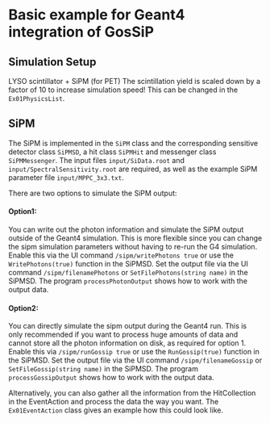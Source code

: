 # Basic example for Geant4 integration of GosSiP

## Simulation Setup
LYSO scintillator + SiPM (for PET)
The scintillation yield is scaled down by a factor of 10 to increase simulation speed!
This can be changed in the `Ex01PhysicsList`.

## SiPM
The SiPM is implemented in the `SiPM` class and the corresponding sensitive detector class `SiPMSD`, a hit class `SiPMHit` and messenger class `SiPMMessenger`.
The input files `input/SiData.root` and `input/SpectralSensitivity.root` are required, as well as the example SiPM parameter file `input/MPPC_3x3.txt`.

There are two options to simulate the SiPM output:

#### Option1:
You can write out the photon information and simulate the SiPM output outside of the Geant4 simulation.
This is more flexible since you can change the sipm simulation parameters without having to re-run the G4 simulation.
Enable this via the UI command `/sipm/writePhotons true` or use the `WritePhotons(true)` function in the SiPMSD.
Set the output file via the UI command `/sipm/filenamePhotons` or `SetFilePhotons(string name)` in the SiPMSD.
The program `processPhotonOutput` shows how to work with the output data.

#### Option2:
You can directly simulate the sipm output during the Geant4 run.
This is only recommended if you want to process huge amounts of data and cannot store all the photon information on disk, as required for option 1.
Enable this via `/sipm/runGossip true` or use the `RunGossip(true)` function in the SiPMSD.
Set the output file via the UI command `/sipm/filenameGossip` or `SetFileGossip(string name)` in the SiPMSD.
The program `processGossipOutput` shows how to work with the output data.

Alternatively, you can also gather all the information from the HitCollection in the EventAction and process the data the way you want.
The `Ex01EventAction` class gives an example how this could look like.
